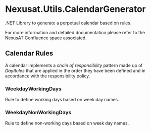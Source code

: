 # Nexusat.Utils.CalendarGenerator

.NET Library to generate a perpetual calendar based on rules.

For more information and detailed documentation please refer to the NexusAT Confluence space associated.

## Calendar Rules
A calendar implements a <em>chain of responsibility</em> pattern made up of <em>DayRules</em> that are applied in the order
they have been defined and in accordance with the responsibility policy.

### WeekdayWorkingDays
Rule to define working days based on week day names.

### WeekdayNonWorkingDays
Rule to define non-working days based on week day names.